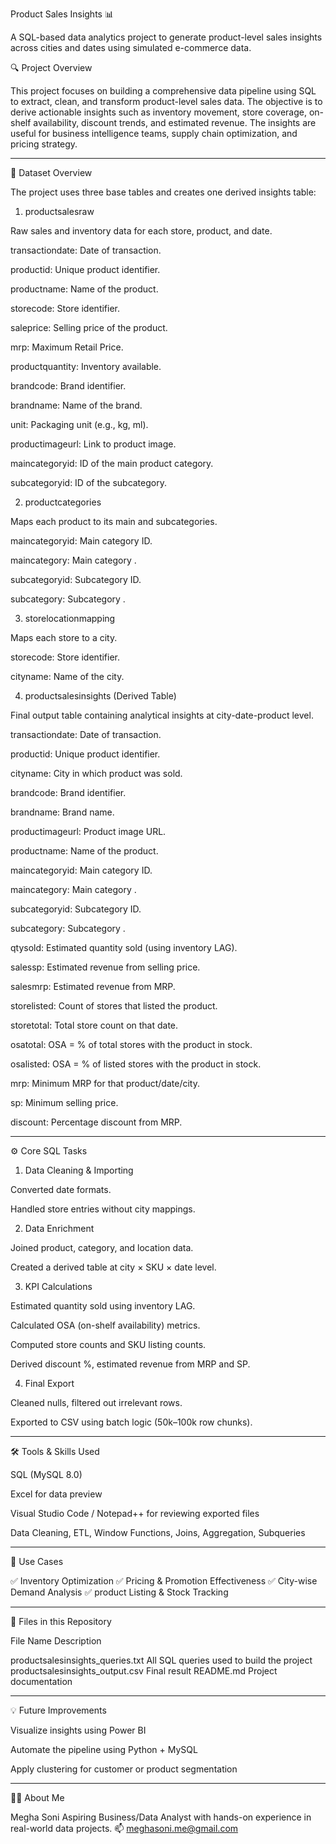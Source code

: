 Product Sales Insights 📊

A SQL-based data analytics project to generate product-level sales insights across cities and dates using simulated e-commerce data.

🔍 Project Overview

This project focuses on building a comprehensive data pipeline using SQL to extract, clean, and transform product-level sales data. The objective is to derive actionable insights such as inventory movement, store coverage, on-shelf availability, discount trends, and estimated revenue. The insights are useful for business intelligence teams, supply chain optimization, and pricing strategy.


---

📁 Dataset Overview

The project uses three base tables and creates one derived insights table:

1. productsalesraw

Raw sales and inventory data for each store, product, and date.

transactiondate: Date of transaction.

productid: Unique product identifier.

productname: Name of the product.

storecode: Store identifier.

saleprice: Selling price of the product.

mrp: Maximum Retail Price.

productquantity: Inventory available.

brandcode: Brand identifier.

brandname: Name of the brand.

unit: Packaging unit (e.g., kg, ml).

productimageurl: Link to product image.

maincategoryid: ID of the main product category.

subcategoryid: ID of the subcategory.


2. productcategories

Maps each product to its main and subcategories.

maincategoryid: Main category ID.

maincategory: Main category .

subcategoryid: Subcategory ID.

subcategory: Subcategory .


3. storelocationmapping

Maps each store to a city.

storecode: Store identifier.

cityname: Name of the city.


4. productsalesinsights (Derived Table)

Final output table containing analytical insights at city-date-product level.

transactiondate: Date of transaction.

productid: Unique product identifier.

cityname: City in which product was sold.

brandcode: Brand identifier.

brandname: Brand name.

productimageurl: Product image URL.

productname: Name of the product.

maincategoryid: Main category ID.

maincategory: Main category .

subcategoryid: Subcategory ID.

subcategory: Subcategory .

qtysold: Estimated quantity sold (using inventory LAG).

salessp: Estimated revenue from selling price.

salesmrp: Estimated revenue from MRP.

storelisted: Count of stores that listed the product.

storetotal: Total store count on that date.

osatotal: OSA = % of total stores with the product in stock.

osalisted: OSA = % of listed stores with the product in stock.

mrp: Minimum MRP for that product/date/city.

sp: Minimum selling price.

discount: Percentage discount from MRP.



---

⚙️ Core SQL Tasks

1. Data Cleaning & Importing

Converted date formats.

Handled store entries without city mappings.



2. Data Enrichment

Joined product, category, and location data.

Created a derived table at city × SKU × date level.



3. KPI Calculations

Estimated quantity sold using inventory LAG.

Calculated OSA (on-shelf availability) metrics.

Computed store counts and SKU listing counts.

Derived discount %, estimated revenue from MRP and SP.



4. Final Export

Cleaned nulls, filtered out irrelevant rows.

Exported to CSV using batch logic (50k–100k row chunks).





---

🛠️ Tools & Skills Used

SQL (MySQL 8.0)

Excel for data preview

Visual Studio Code / Notepad++ for reviewing exported files

Data Cleaning, ETL, Window Functions, Joins, Aggregation, Subqueries



---

📌 Use Cases

✅ Inventory Optimization
✅ Pricing & Promotion Effectiveness
✅ City-wise Demand Analysis
✅ product Listing & Stock Tracking


---

📂 Files in this Repository

File Name	Description

productsalesinsights_queries.txt	All SQL queries used to build the project
productsalesinsights_output.csv	Final result
README.md	Project documentation



---

💡 Future Improvements

Visualize insights using Power BI

Automate the pipeline using Python + MySQL

Apply clustering for customer or product segmentation



---

🙋‍♀️ About Me

Megha Soni
Aspiring Business/Data Analyst with hands-on experience in real-world data projects.
📫 meghasoni.me@gmail.com


